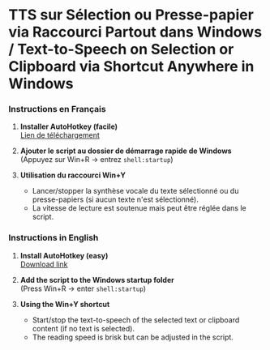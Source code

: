 # TTS sur Sélection ou Presse-papier via Raccourci Partout dans Windows / Text-to-Speech on Selection or Clipboard via Shortcut Anywhere in Windows

### Instructions en Français

1. **Installer AutoHotkey (facile)**  
   [Lien de téléchargement](https://www.autohotkey.com/download/)

2. **Ajouter le script au dossier de démarrage rapide de Windows**  
   (Appuyez sur Win+R → entrez `shell:startup`)

3. **Utilisation du raccourci Win+Y**  
   - Lancer/stopper la synthèse vocale du texte sélectionné ou du presse-papiers (si aucun texte n'est sélectionné).
   - La vitesse de lecture est soutenue mais peut être réglée dans le script.

### Instructions in English

1. **Install AutoHotkey (easy)**  
   [Download link](https://www.autohotkey.com/download/)

2. **Add the script to the Windows startup folder**  
   (Press Win+R → enter `shell:startup`)

3. **Using the Win+Y shortcut**  
   - Start/stop the text-to-speech of the selected text or clipboard content (if no text is selected).
   - The reading speed is brisk but can be adjusted in the script.
